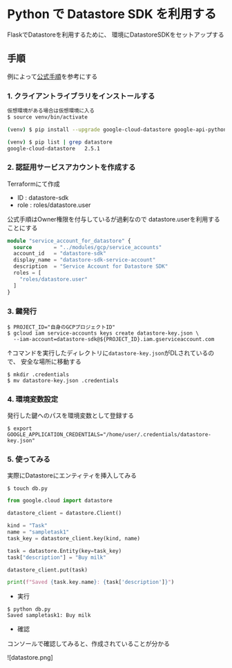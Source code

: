 # Python で Datastore SDK を利用する

FlaskでDatastoreを利用するために、
環境にDatastoreSDKをセットアップする

## 手順

例によって[公式手順](https://cloud.google.com/datastore/docs/reference/libraries#client-libraries-install-python)を参考にする

### 1. クライアントライブラリをインストールする

```sh
仮想環境がある場合は仮想環境に入る
$ source venv/bin/activate

(venv) $ pip install --upgrade google-cloud-datastore google-api-python-client

(venv) $ pip list | grep datastore
google-cloud-datastore   2.5.1
```

### 2. 認証用サービスアカウントを作成する

Terraformにて作成

- ID   : datastore-sdk
- role : roles/datastore.user

公式手順はOwner権限を付与しているが過剰なので
datastore.userを利用することにする

```tf:service_accounts.tf
module "service_account_for_datastore" {
  source       = "../modules/gcp/service_accounts"
  account_id   = "datastore-sdk"
  display_name = "datastore-sdk-service-account"
  description  = "Service Account for Datastore SDK"
  roles = [
    "roles/datastore.user"
  ]
}
```

### 3. 鍵発行

```
$ PROJECT_ID="自身のGCPプロジェクトID"
$ gcloud iam service-accounts keys create datastore-key.json \
  --iam-account=datastore-sdk@${PROJECT_ID}.iam.gserviceaccount.com
```

↑コマンドを実行したディレクトリに`datastore-key.json`がDLされているので、
安全な場所に移動する

```
$ mkdir .credentials
$ mv datastore-key.json .credentials
```

### 4. 環境変数設定

発行した鍵へのパスを環境変数として登録する

```
$ export GOOGLE_APPLICATION_CREDENTIALS="/home/user/.credentials/datastore-key.json"
```

### 5. 使ってみる

実際にDatastoreにエンティティを挿入してみる

```
$ touch db.py
```

```py
from google.cloud import datastore

datastore_client = datastore.Client()

kind = "Task"
name = "sampletask1"
task_key = datastore_client.key(kind, name)

task = datastore.Entity(key=task_key)
task["description"] = "Buy milk"

datastore_client.put(task)

print(f"Saved {task.key.name}: {task['description']}")
```

- 実行

```
$ python db.py 
Saved sampletask1: Buy milk
```

- 確認

コンソールで確認してみると、作成されていることが分かる

![datastore.png]